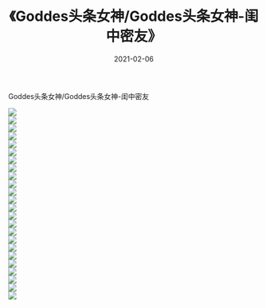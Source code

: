 ﻿---
layout: post
title:  《Goddes头条女神/Goddes头条女神-闺中密友》
date:   2021-02-06
img: http://img.660000.xyz/Sharelink/网络美图/2021/Goddes头条女神/Goddes头条女神-闺中密友/000.jpg
categories: [美女, 清纯, 唯美]
---

Goddes头条女神/Goddes头条女神-闺中密友

 ![](http://img.660000.xyz/Sharelink/网络美图/2021/Goddes头条女神/Goddes头条女神-闺中密友/001.jpg) <br>![](http://img.660000.xyz/Sharelink/网络美图/2021/Goddes头条女神/Goddes头条女神-闺中密友/002.jpg) <br>![](http://img.660000.xyz/Sharelink/网络美图/2021/Goddes头条女神/Goddes头条女神-闺中密友/003.jpg) <br>![](http://img.660000.xyz/Sharelink/网络美图/2021/Goddes头条女神/Goddes头条女神-闺中密友/004.jpg) <br>![](http://img.660000.xyz/Sharelink/网络美图/2021/Goddes头条女神/Goddes头条女神-闺中密友/005.jpg) <br>![](http://img.660000.xyz/Sharelink/网络美图/2021/Goddes头条女神/Goddes头条女神-闺中密友/006.jpg) <br>![](http://img.660000.xyz/Sharelink/网络美图/2021/Goddes头条女神/Goddes头条女神-闺中密友/007.jpg) <br>![](http://img.660000.xyz/Sharelink/网络美图/2021/Goddes头条女神/Goddes头条女神-闺中密友/008.jpg) <br>![](http://img.660000.xyz/Sharelink/网络美图/2021/Goddes头条女神/Goddes头条女神-闺中密友/009.jpg) <br>![](http://img.660000.xyz/Sharelink/网络美图/2021/Goddes头条女神/Goddes头条女神-闺中密友/010.jpg) <br>![](http://img.660000.xyz/Sharelink/网络美图/2021/Goddes头条女神/Goddes头条女神-闺中密友/011.jpg) <br>![](http://img.660000.xyz/Sharelink/网络美图/2021/Goddes头条女神/Goddes头条女神-闺中密友/012.jpg) <br>![](http://img.660000.xyz/Sharelink/网络美图/2021/Goddes头条女神/Goddes头条女神-闺中密友/013.jpg) <br>![](http://img.660000.xyz/Sharelink/网络美图/2021/Goddes头条女神/Goddes头条女神-闺中密友/014.jpg) <br>![](http://img.660000.xyz/Sharelink/网络美图/2021/Goddes头条女神/Goddes头条女神-闺中密友/015.jpg) <br>![](http://img.660000.xyz/Sharelink/网络美图/2021/Goddes头条女神/Goddes头条女神-闺中密友/016.jpg) <br>![](http://img.660000.xyz/Sharelink/网络美图/2021/Goddes头条女神/Goddes头条女神-闺中密友/017.jpg) <br>![](http://img.660000.xyz/Sharelink/网络美图/2021/Goddes头条女神/Goddes头条女神-闺中密友/018.jpg) <br>![](http://img.660000.xyz/Sharelink/网络美图/2021/Goddes头条女神/Goddes头条女神-闺中密友/019.jpg) <br>![](http://img.660000.xyz/Sharelink/网络美图/2021/Goddes头条女神/Goddes头条女神-闺中密友/020.jpg) <br>![](http://img.660000.xyz/Sharelink/网络美图/2021/Goddes头条女神/Goddes头条女神-闺中密友/021.jpg) <br>![](http://img.660000.xyz/Sharelink/网络美图/2021/Goddes头条女神/Goddes头条女神-闺中密友/022.jpg) <br>![](http://img.660000.xyz/Sharelink/网络美图/2021/Goddes头条女神/Goddes头条女神-闺中密友/023.jpg) <br>![](http://img.660000.xyz/Sharelink/网络美图/2021/Goddes头条女神/Goddes头条女神-闺中密友/024.jpg) <br>